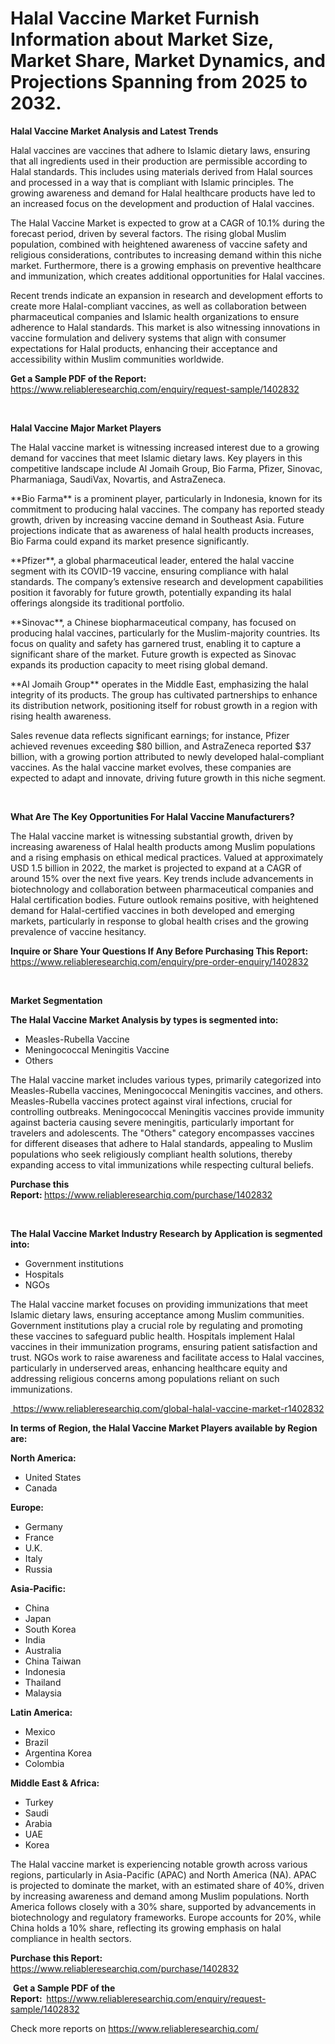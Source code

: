 <p><h1>Halal Vaccine Market Furnish Information about Market Size, Market Share, Market Dynamics, and Projections Spanning from 2025 to 2032.</h1></p><p><strong>Halal Vaccine Market Analysis and Latest Trends</strong></p>
<p><p>Halal vaccines are vaccines that adhere to Islamic dietary laws, ensuring that all ingredients used in their production are permissible according to Halal standards. This includes using materials derived from Halal sources and processed in a way that is compliant with Islamic principles. The growing awareness and demand for Halal healthcare products have led to an increased focus on the development and production of Halal vaccines.</p><p>The Halal Vaccine Market is expected to grow at a CAGR of 10.1% during the forecast period, driven by several factors. The rising global Muslim population, combined with heightened awareness of vaccine safety and religious considerations, contributes to increasing demand within this niche market. Furthermore, there is a growing emphasis on preventive healthcare and immunization, which creates additional opportunities for Halal vaccines.</p><p>Recent trends indicate an expansion in research and development efforts to create more Halal-compliant vaccines, as well as collaboration between pharmaceutical companies and Islamic health organizations to ensure adherence to Halal standards. This market is also witnessing innovations in vaccine formulation and delivery systems that align with consumer expectations for Halal products, enhancing their acceptance and accessibility within Muslim communities worldwide.</p></p>
<p><strong>Get a Sample PDF of the Report:&nbsp;</strong> <a href="https://www.reliableresearchiq.com/enquiry/request-sample/1402832?utm_campaign=3066&utm_medium=2&utm_source=Github&utm_content=ia&utm_term=28032025&utm_id=halal-vaccine">https://www.reliableresearchiq.com/enquiry/request-sample/1402832</a></p>
<p>&nbsp;</p>
<p><strong>Halal Vaccine Major Market Players</strong></p>
<p><p>The Halal vaccine market is witnessing increased interest due to a growing demand for vaccines that meet Islamic dietary laws. Key players in this competitive landscape include Al Jomaih Group, Bio Farma, Pfizer, Sinovac, Pharmaniaga, SaudiVax, Novartis, and AstraZeneca.</p><p>**Bio Farma** is a prominent player, particularly in Indonesia, known for its commitment to producing halal vaccines. The company has reported steady growth, driven by increasing vaccine demand in Southeast Asia. Future projections indicate that as awareness of halal health products increases, Bio Farma could expand its market presence significantly.</p><p>**Pfizer**, a global pharmaceutical leader, entered the halal vaccine segment with its COVID-19 vaccine, ensuring compliance with halal standards. The company’s extensive research and development capabilities position it favorably for future growth, potentially expanding its halal offerings alongside its traditional portfolio.</p><p>**Sinovac**, a Chinese biopharmaceutical company, has focused on producing halal vaccines, particularly for the Muslim-majority countries. Its focus on quality and safety has garnered trust, enabling it to capture a significant share of the market. Future growth is expected as Sinovac expands its production capacity to meet rising global demand.</p><p>**Al Jomaih Group** operates in the Middle East, emphasizing the halal integrity of its products. The group has cultivated partnerships to enhance its distribution network, positioning itself for robust growth in a region with rising health awareness.</p><p>Sales revenue data reflects significant earnings; for instance, Pfizer achieved revenues exceeding $80 billion, and AstraZeneca reported $37 billion, with a growing portion attributed to newly developed halal-compliant vaccines. As the halal vaccine market evolves, these companies are expected to adapt and innovate, driving future growth in this niche segment.</p></p>
<p>&nbsp;</p>
<p><strong>What Are The Key Opportunities For Halal Vaccine Manufacturers?</strong></p>
<p><p>The Halal vaccine market is witnessing substantial growth, driven by increasing awareness of Halal health products among Muslim populations and a rising emphasis on ethical medical practices. Valued at approximately USD 1.5 billion in 2022, the market is projected to expand at a CAGR of around 15% over the next five years. Key trends include advancements in biotechnology and collaboration between pharmaceutical companies and Halal certification bodies. Future outlook remains positive, with heightened demand for Halal-certified vaccines in both developed and emerging markets, particularly in response to global health crises and the growing prevalence of vaccine hesitancy.</p></p>
<p><strong>Inquire or Share Your Questions If Any Before Purchasing This Report:</strong> <a href="https://www.reliableresearchiq.com/enquiry/pre-order-enquiry/1402832?utm_campaign=3066&utm_medium=2&utm_source=Github&utm_content=ia&utm_term=28032025&utm_id=halal-vaccine">https://www.reliableresearchiq.com/enquiry/pre-order-enquiry/1402832</a></p>
<p>&nbsp;</p>
<p><strong>Market Segmentation</strong></p>
<p><strong>The Halal Vaccine Market Analysis by types is segmented into:</strong></p>
<p><ul><li>Measles-Rubella Vaccine</li><li>Meningococcal Meningitis Vaccine</li><li>Others</li></ul></p>
<p><p>The Halal vaccine market includes various types, primarily categorized into Measles-Rubella vaccines, Meningococcal Meningitis vaccines, and others. Measles-Rubella vaccines protect against viral infections, crucial for controlling outbreaks. Meningococcal Meningitis vaccines provide immunity against bacteria causing severe meningitis, particularly important for travelers and adolescents. The "Others" category encompasses vaccines for different diseases that adhere to Halal standards, appealing to Muslim populations who seek religiously compliant health solutions, thereby expanding access to vital immunizations while respecting cultural beliefs.</p></p>
<p><strong>Purchase this Report:&nbsp;</strong><a href="https://www.reliableresearchiq.com/purchase/1402832?utm_campaign=3066&utm_medium=2&utm_source=Github&utm_content=ia&utm_term=28032025&utm_id=halal-vaccine">https://www.reliableresearchiq.com/purchase/1402832</a></p>
<p>&nbsp;</p>
<p><strong>The Halal Vaccine Market Industry Research by Application is segmented into:</strong></p>
<p><ul><li>Government institutions</li><li>Hospitals</li><li>NGOs</li></ul></p>
<p><p>The Halal vaccine market focuses on providing immunizations that meet Islamic dietary laws, ensuring acceptance among Muslim communities. Government institutions play a crucial role by regulating and promoting these vaccines to safeguard public health. Hospitals implement Halal vaccines in their immunization programs, ensuring patient satisfaction and trust. NGOs work to raise awareness and facilitate access to Halal vaccines, particularly in underserved areas, enhancing healthcare equity and addressing religious concerns among populations reliant on such immunizations.</p></p>
<p><a href="https://www.reliableresearchiq.com/global-halal-vaccine-market-r1402832?utm_campaign=3066&utm_medium=2&utm_source=Github&utm_content=ia&utm_term=28032025&utm_id=halal-vaccine">&nbsp;https://www.reliableresearchiq.com/global-halal-vaccine-market-r1402832</a></p>
<p><strong>In terms of Region, the Halal Vaccine Market Players available by Region are:</strong></p>
<p>
    <p> <strong> North America: </strong>
        <ul>
            <li>United States</li>
            <li>Canada</li>
        </ul>
        </p> 
    <p> <strong> Europe: </strong>
        <ul>
            <li>Germany</li>
            <li>France</li>
            <li>U.K.</li>
            <li>Italy</li>
            <li>Russia</li>
        </ul>
        </p> 
    <p> <strong> Asia-Pacific: </strong>
        <ul>
            <li>China</li>
            <li>Japan</li>
            <li>South Korea</li>
            <li>India</li>
            <li>Australia</li>
            <li>China Taiwan</li>
            <li>Indonesia</li>
            <li>Thailand</li>
            <li>Malaysia</li>
        </ul>
        </p> 
    <p> <strong> Latin America: </strong>
        <ul>
            <li>Mexico</li>
            <li>Brazil</li>
            <li>Argentina Korea</li>
            <li>Colombia</li>
        </ul>
        </p> 
    <p> <strong> Middle East & Africa: </strong>
        <ul>
            <li>Turkey</li>
            <li>Saudi</li>
            <li>Arabia</li>
            <li>UAE</li>
            <li>Korea</li>
        </ul>
    </p>
    </p>
<p><p>The Halal vaccine market is experiencing notable growth across various regions, particularly in Asia-Pacific (APAC) and North America (NA). APAC is projected to dominate the market, with an estimated share of 40%, driven by increasing awareness and demand among Muslim populations. North America follows closely with a 30% share, supported by advancements in biotechnology and regulatory frameworks. Europe accounts for 20%, while China holds a 10% share, reflecting its growing emphasis on halal compliance in health sectors.</p></p>
<p><strong>Purchase this Report: </strong><a href="https://www.reliableresearchiq.com/purchase/1402832?utm_campaign=3066&utm_medium=2&utm_source=Github&utm_content=ia&utm_term=28032025&utm_id=halal-vaccine">https://www.reliableresearchiq.com/purchase/1402832</a></p>
<p>&nbsp;<strong>Get a Sample PDF of the Report:&nbsp;&nbsp;</strong><a href="https://www.reliableresearchiq.com/enquiry/request-sample/1402832?utm_campaign=3066&utm_medium=2&utm_source=Github&utm_content=ia&utm_term=28032025&utm_id=halal-vaccine">https://www.reliableresearchiq.com/enquiry/request-sample/1402832</a></p>
<p><strong></strong></p>
<p>Check more reports on <a href="https://www.reliableresearchiq.com/?utm_campaign=3066&utm_medium=2&utm_source=Github&utm_content=ia&utm_term=28032025&utm_id=halal-vaccine">https://www.reliableresearchiq.com/</a></p>